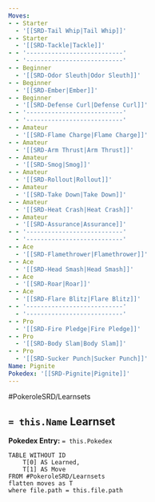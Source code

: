 ```yaml
---
Moves:
- - Starter
  - '[[SRD-Tail Whip|Tail Whip]]'
- - Starter
  - '[[SRD-Tackle|Tackle]]'
- - '---------------------------'
  - '---------------------------'
- - Beginner
  - '[[SRD-Odor Sleuth|Odor Sleuth]]'
- - Beginner
  - '[[SRD-Ember|Ember]]'
- - Beginner
  - '[[SRD-Defense Curl|Defense Curl]]'
- - '---------------------------'
  - '---------------------------'
- - Amateur
  - '[[SRD-Flame Charge|Flame Charge]]'
- - Amateur
  - '[[SRD-Arm Thrust|Arm Thrust]]'
- - Amateur
  - '[[SRD-Smog|Smog]]'
- - Amateur
  - '[[SRD-Rollout|Rollout]]'
- - Amateur
  - '[[SRD-Take Down|Take Down]]'
- - Amateur
  - '[[SRD-Heat Crash|Heat Crash]]'
- - Amateur
  - '[[SRD-Assurance|Assurance]]'
- - '---------------------------'
  - '---------------------------'
- - Ace
  - '[[SRD-Flamethrower|Flamethrower]]'
- - Ace
  - '[[SRD-Head Smash|Head Smash]]'
- - Ace
  - '[[SRD-Roar|Roar]]'
- - Ace
  - '[[SRD-Flare Blitz|Flare Blitz]]'
- - '---------------------------'
  - '---------------------------'
- - Pro
  - '[[SRD-Fire Pledge|Fire Pledge]]'
- - Pro
  - '[[SRD-Body Slam|Body Slam]]'
- - Pro
  - '[[SRD-Sucker Punch|Sucker Punch]]'
Name: Pignite
Pokedex: '[[SRD-Pignite|Pignite]]'
---
```


#PokeroleSRD/Learnsets

## `= this.Name` Learnset

**Pokedex Entry:** `= this.Pokedex`

```dataview
TABLE WITHOUT ID
    T[0] AS Learned,
    T[1] AS Move
FROM #PokeroleSRD/Learnsets
flatten moves as T
where file.path = this.file.path
```
